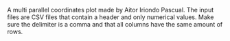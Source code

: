 A multi parallel coordinates plot made by Aitor Iriondo Pascual.
The input files are CSV files that contain a header and only numerical values.
Make sure the delimiter is a comma and that all columns have the same amount of rows.
